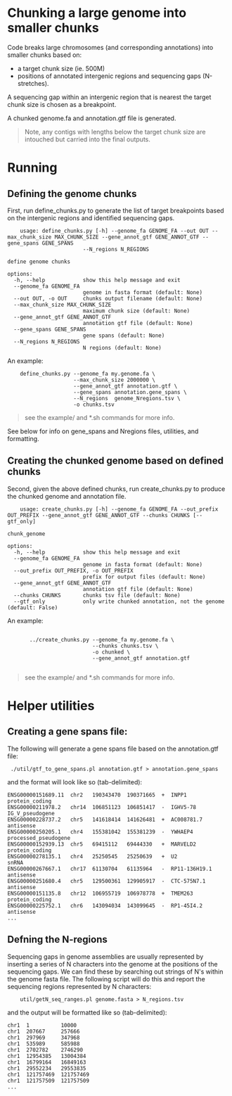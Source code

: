 # Chunking a large genome into smaller chunks

Code breaks large chromosomes (and corresponding annotations) into smaller chunks based on:

- a target chunk size (ie. 500M)
- positions of annotated intergenic regions and sequencing gaps (N-stretches).

A sequencing gap within an intergenic region that is nearest the target chunk size is chosen as a breakpoint.

A chunked genome.fa and annotation.gtf file is generated.

>Note, any contigs with lengths below the target chunk size are intouched but carried into the final outputs.


# Running

## Defining the genome chunks
    
First, run define_chunks.py to generate the list of target breakpoints based on the intergenic regions and identified sequencing gaps.

```
    usage: define_chunks.py [-h] --genome_fa GENOME_FA --out OUT --max_chunk_size MAX_CHUNK_SIZE --gene_annot_gtf GENE_ANNOT_GTF --gene_spans GENE_SPANS
                        --N_regions N_REGIONS

define genome chunks

options:
  -h, --help            show this help message and exit
  --genome_fa GENOME_FA
                        genome in fasta format (default: None)
  --out OUT, -o OUT     chunks output filename (default: None)
  --max_chunk_size MAX_CHUNK_SIZE
                        maximum chunk size (default: None)
  --gene_annot_gtf GENE_ANNOT_GTF
                        annotation gtf file (default: None)
  --gene_spans GENE_SPANS
                        gene spans (default: None)
  --N_regions N_REGIONS
                        N regions (default: None)
```

An example:

```
    define_chunks.py --genome_fa my.genome.fa \
                     --max_chunk_size 2000000 \
                     --gene_annot_gtf annotation.gtf \
                     --gene_spans annotation.gene_spans \
                     --N_regions  genome_Nregions.tsv \
                     -o chunks.tsv
```    

>see the example/ and *.sh commands for more info.
    
    
See below for info on gene_spans and Nregions files, utilities, and formatting.

    
## Creating the chunked genome based on defined chunks
    
Second, given the above defined chunks, run create_chunks.py to produce the chunked genome and annotation file.

```
    usage: create_chunks.py [-h] --genome_fa GENOME_FA --out_prefix OUT_PREFIX --gene_annot_gtf GENE_ANNOT_GTF --chunks CHUNKS [--gtf_only]

chunk_genome

options:
  -h, --help            show this help message and exit
  --genome_fa GENOME_FA
                        genome in fasta format (default: None)
  --out_prefix OUT_PREFIX, -o OUT_PREFIX
                        prefix for output files (default: None)
  --gene_annot_gtf GENE_ANNOT_GTF
                        annotation gtf file (default: None)
  --chunks CHUNKS       chunks tsv file (default: None)
  --gtf_only            only write chunked annotation, not the genome (default: False)

```

An example:

```

       ../create_chunks.py --genome_fa my.genome.fa \
                           --chunks chunks.tsv \
                           -o chunked \
                           --gene_annot_gtf annotation.gtf
    
```
    
>see the example/ and *.sh commands for more info.


# Helper utilities

## Creating a gene spans file:

The following will generate a gene spans file based on the annotation.gtf file:

     ./util/gtf_to_gene_spans.pl annotation.gtf > annotation.gene_spans

and the format will look like so (tab-delimited):

```
ENSG00000151689.11  chr2   190343470  190371665  +  INPP1                         protein_coding
ENSG00000211978.2   chr14  106851123  106851417  -  IGHV5-78                      IG_V_pseudogene
ENSG00000228737.2   chr5   141618414  141626481  +  AC008781.7                    antisense
ENSG00000250205.1   chr4   155381042  155381239  -  YWHAEP4                       processed_pseudogene
ENSG00000152939.13  chr5   69415112   69444330   +  MARVELD2                      protein_coding
ENSG00000278135.1   chr4   25250545   25250639   +  U2                            snRNA
ENSG00000267667.1   chr17  61130704   61135964   -  RP11-136H19.1                 antisense
ENSG00000251680.4   chr5   129500361  129905917  -  CTC-575N7.1                   antisense
ENSG00000151135.8   chr12  106955719  106978778  +  TMEM263                       protein_coding
ENSG00000225752.1   chr6   143094034  143099645  -  RP1-45I4.2                    antisense
...
```    

## Defning the N-regions

Sequencing gaps in genome assemblies are usually represented by inserting a series of N characters into the genome at the positions of the sequencing gaps.  We can find these by searching out strings of N's within the genome fasta file.  The following script will do this and report the sequencing regions represented by N characters:

```
    util/getN_seq_ranges.pl genome.fasta > N_regions.tsv
```

and the output will be formatted like so (tab-delimited):

```
chr1  1          10000
chr1  207667     257666
chr1  297969     347968
chr1  535989     585988
chr1  2702782    2746290
chr1  12954385   13004384
chr1  16799164   16849163
chr1  29552234   29553835
chr1  121757469  121757469
chr1  121757509  121757509
...
```
